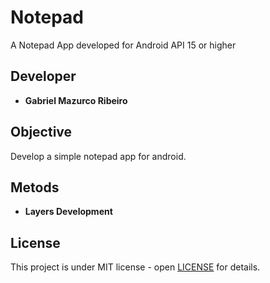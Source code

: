 # Notepad

A Notepad App developed for Android API 15 or higher

## Developer
* **Gabriel Mazurco Ribeiro**

## Objective
Develop a simple notepad app for android.

## Metods
* **Layers Development** 

## License
This project is under MIT license - open [LICENSE](LICENSE) for details.

